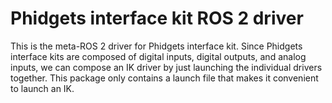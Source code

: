 Phidgets interface kit ROS 2 driver
===================================

This is the meta-ROS 2 driver for Phidgets interface kit.  Since Phidgets interface kits are composed of digital inputs, digital outputs, and analog inputs, we can compose an IK driver by just launching the individual drivers together.  This package only contains a launch file that makes it convenient to launch an IK.
